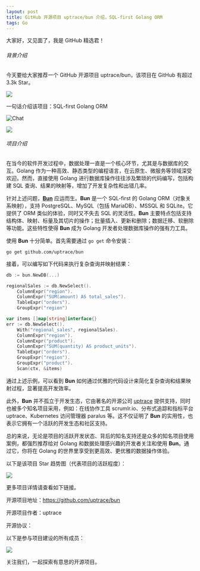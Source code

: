 ```yaml
---
layout: post
title: GitHub 开源项目 uptrace/bun 介绍，SQL-first Golang ORM
tags: Go
---
```


大家好，又见面了，我是 GitHub 精选君！

###### 背景介绍

今天要给大家推荐一个 GitHub 开源项目 uptrace/bun，该项目在 GitHub 有超过 3.3k Star。

![](https://stats.deeptrain.net/repo/uptrace/bun/?theme=light)

一句话介绍该项目：SQL-first Golang ORM




![Chat](https://discordapp.com/api/guilds/752070105847955518/widget.png)

![](https://contributors-img.web.app/image?repo=uptrace/bun)


###### 项目介绍

在当今的软件开发过程中，数据处理一直是一个核心环节，尤其是与数据库的交互。Golang 作为一种高效、静态类型的编程语言，在云原生、微服务等领域深受欢迎。然而，直接使用 Golang 进行数据库操作往往涉及繁琐的代码编写，包括构建 SQL 查询、结果的映射等，增加了开发复杂性和出错几率。

针对上述问题，[**Bun**](https://github.com/uptrace/bun) 应运而生。**Bun** 是一个 SQL-first 的 Golang ORM（对象关系映射），支持 PostgreSQL、MySQL（包括 MariaDB）、MSSQL 和 SQLite。它提供了 ORM 类似的体验，同时又不失去 SQL 的灵活性。**Bun** 主要特点包括支持结构体、映射、标量及其切片的操作；批量插入、更新和删除；数据迁移、软删除等功能。这些特性使得 **Bun** 成为 Golang 开发者处理数据库操作的强有力工具。

使用 **Bun** 十分简单。首先需要通过 `go get` 命令安装：

```shell
go get github.com/uptrace/bun
```

接着，可以编写如下代码来执行复杂查询并映射结果：

```go
db := bun.NewDB(...)

regionalSales := db.NewSelect().
    ColumnExpr("region").
    ColumnExpr("SUM(amount) AS total_sales").
    TableExpr("orders").
    GroupExpr("region")

var items []map[string]interface{}
err := db.NewSelect().
    With("regional_sales", regionalSales).
    ColumnExpr("region").
    ColumnExpr("product").
    ColumnExpr("SUM(quantity) AS product_units").
    TableExpr("orders").
    GroupExpr("region").
    GroupExpr("product").
    Scan(ctx, &items)
```

通过上述示例，可以看到 **Bun** 如何通过优雅的代码设计来简化复杂查询和结果映射过程，显著提高开发效率。

此外，**Bun** 并不孤立于开发生态，它由著名的开源公司 [uptrace](https://github.com/uptrace/uptrace) 提供支持，同时也被多个知名项目采用，例如：在线协作工具 scrumlr.io、分布式追踪和指标平台 uptrace、Kubernetes 访问管理器 paralus 等。这不仅证明了 **Bun** 的实用性，也表示它拥有一个活跃的开发生态和社区支持。

总的来说，无论是项目的活跃开发状态、背后的知名支持还是众多的知名项目使用案例，都强烈推荐给对 Golang 和数据处理感兴趣的开发者关注和使用 **Bun**。通过它，你将在 Golang 的世界里享受到更高效、更优雅的数据操作体验。

以下是该项目 Star 趋势图（代表项目的活跃程度）：

![](https://api.star-history.com/svg?repos=uptrace/bun&type=Timeline)

更多项目详情请查看如下链接。

开源项目地址：https://github.com/uptrace/bun 

开源项目作者：uptrace

开源协议：

以下是参与项目建设的所有成员：

![](https://contrib.rocks/image?repo=uptrace/bun)

关注我们，一起探索有意思的开源项目。

